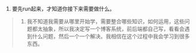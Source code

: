 1. 要先run起来，才知道你接下来需要做什么。
> 1. 我不知道我需要从哪里开始学，需要整合哪些知识，如何运用，这些问题都太抽象，所以我决定写一个博客系统，前后端都自己写，看看会遇到什么问题，然后一个一个解决。我相信在这个过程中我会学习到很多东西。
